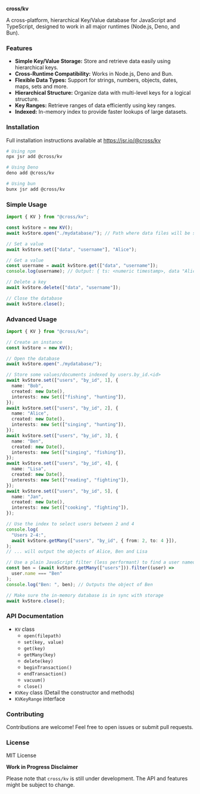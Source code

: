 **cross/kv**

A cross-platform, hierarchical Key/Value database for JavaScript and TypeScript,
designed to work in all major runtimes (Node.js, Deno, and Bun).

### **Features**

- **Simple Key/Value Storage:** Store and retrieve data easily using
  hierarchical keys.
- **Cross-Runtime Compatibility:** Works in Node.js, Deno and Bun.
- **Flexible Data Types:** Support for strings, numbers, objects, dates, maps,
  sets and more.
- **Hierarchical Structure:** Organize data with multi-level keys for a logical
  structure.
- **Key Ranges:** Retrieve ranges of data efficiently using key ranges.
- **Indexed:** In-memory index to provide faster lookups of large datasets.

### **Installation**

Full installation instructions available at <https://jsr.io/@cross/kv>

```bash
# Using npm
npx jsr add @cross/kv

# Using Deno
deno add @cross/kv

# Using bun
bunx jsr add @cross/kv
```

### **Simple Usage**

```typescript
import { KV } from "@cross/kv";

const kvStore = new KV();
await kvStore.open("./mydatabase/"); // Path where data files will be stored

// Set a value
await kvStore.set(["data", "username"], "Alice");

// Get a value
const username = await kvStore.get(["data", "username"]);
console.log(username); // Output: { ts: <numeric timestamp>, data "Alice" }

// Delete a key
await kvStore.delete(["data", "username"]);

// Close the database
await kvStore.close();
```

### **Advanced Usage**

```typescript
import { KV } from "@cross/kv";

// Create an instance
const kvStore = new KV();

// Open the database
await kvStore.open("./mydatabase/");

// Store some values/documents indexed by users.by_id.<id>
await kvStore.set(["users", "by_id", 1], {
  name: "Bob",
  created: new Date(),
  interests: new Set(["fishing", "hunting"]),
});
await kvStore.set(["users", "by_id", 2], {
  name: "Alice",
  created: new Date(),
  interests: new Set(["singing", "hunting"]),
});
await kvStore.set(["users", "by_id", 3], {
  name: "Ben",
  created: new Date(),
  interests: new Set(["singing", "fishing"]),
});
await kvStore.set(["users", "by_id", 4], {
  name: "Lisa",
  created: new Date(),
  interests: new Set(["reading", "fighting"]),
});
await kvStore.set(["users", "by_id", 5], {
  name: "Jan",
  created: new Date(),
  interests: new Set(["cooking", "fighting"]),
});

// Use the index to select users between 2 and 4
console.log(
  "Users 2-4:",
  await kvStore.getMany(["users", "by_id", { from: 2, to: 4 }]),
);
// ... will output the objects of Alice, Ben and Lisa

// Use a plain JavaScript filter (less performant) to find a user named ben
const ben = (await kvStore.getMany(["users"])).filter((user) =>
  user.name === "Ben"
);
console.log("Ben: ", ben); // Outputs the object of Ben

// Make sure the in-memory database is in sync with storage
await kvStore.close();
```

### **API Documentation**

- `KV` class
  - `open(filepath)`
  - `set(key, value)`
  - `get(key)`
  - `getMany(key)`
  - `delete(key)`
  - `beginTransaction()`
  - `endTransaction()`
  - `vacuum()`
  - `close()`
- `KVKey` class (Detail the constructor and methods)
- `KVKeyRange` interface

### **Contributing**

Contributions are welcome! Feel free to open issues or submit pull requests.

### **License**

MIT License

**Work in Progress Disclaimer**

Please note that `cross/kv` is still under development. The API and features
might be subject to change.
